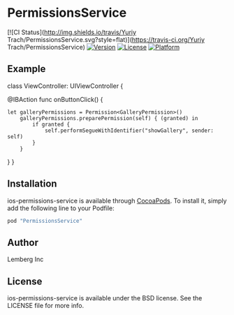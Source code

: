 # PermissionsService

[![CI Status](http://img.shields.io/travis/Yuriy Trach/PermissionsService.svg?style=flat)](https://travis-ci.org/Yuriy Trach/PermissionsService)
[![Version](https://img.shields.io/cocoapods/v/PermissionsService.svg?style=flat)](http://cocoapods.org/pods/PermissionsService)
[![License](https://img.shields.io/cocoapods/l/PermissionsService.svg?style=flat)](http://cocoapods.org/pods/PermissionsService)
[![Platform](https://img.shields.io/cocoapods/p/PermissionsService.svg?style=flat)](http://cocoapods.org/pods/PermissionsService)

## Example

class ViewController: UIViewController {

  @IBAction func onButtonClick() { 

    let galleryPermissions = Permission<GalleryPermission>()  
		galleryPermissions.preparePermission(self) { (granted) in  
			if granted {    
				self.performSegueWithIdentifier("showGallery", sender: self)  
			}
		}
  }
}

## Installation

ios-permissions-service is available through [CocoaPods](http://cocoapods.org). To install
it, simply add the following line to your Podfile:

```ruby
pod "PermissionsService"
```

## Author

Lemberg Inc

## License

ios-permissions-service is available under the BSD license. See the LICENSE file for more info.
